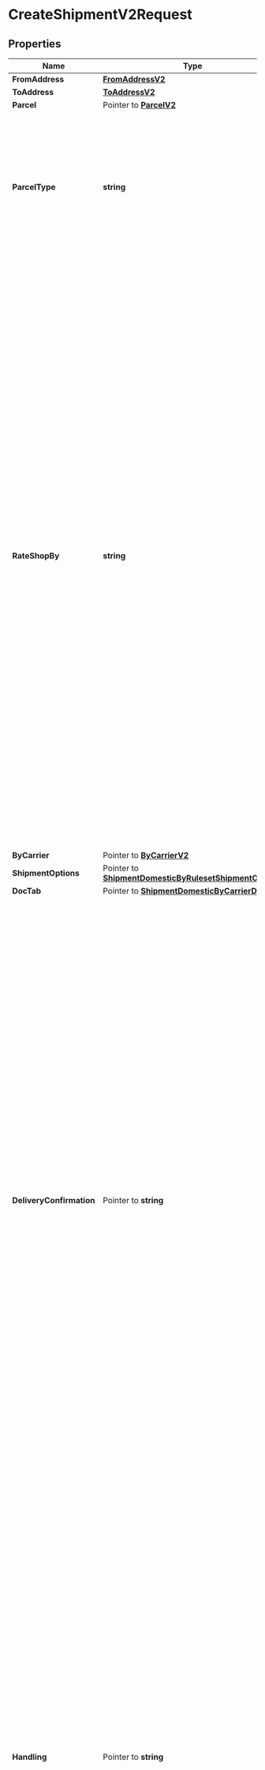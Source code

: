 # CreateShipmentV2Request

## Properties

Name | Type | Description | Notes
------------ | ------------- | ------------- | -------------
**FromAddress** | [**FromAddressV2**](FromAddressV2.md) |  | 
**ToAddress** | [**ToAddressV2**](ToAddressV2.md) |  | 
**Parcel** | Pointer to [**ParcelV2**](ParcelV2.md) |  | [optional] 
**ParcelType** | **string** | Parcel Type is required for creating a shipment while rating a parcel, which varies as per Carrier selection.&lt;br /&gt; ParcelType can have categories like Package, Envelopes, Paks, Boxes, Tube, etc. &lt;br /&gt; &#x60;Max length &#x3D; 30&#x60;  | 
**RateShopBy** | **string** | RateShop, which is attached to an Enterprise or Location, is done through three approaches: by Carrier, by RateGroup, and by Ruleset. &lt;br /&gt;  Through Carrier, customers can choose the carriers as per requirement, based on which services, parcel types, and special services can be selected, and RateShop is done. &lt;br /&gt; Through RateGroup, customers can select the RateGroup, which has been divided into two categories: Cheapest (w.r.t. price) and Fastest (w.r.t. delivery hours). &lt;br /&gt; Through Ruleset, customers can define the Condition/rule for selecting carriers and their services, so they do not need to worry for Rate Shopping every time they create Shipment. For example, For a particular location, they can set one definite carrier, or apply RateGroup - Cheapest/Fastest. Similarly, for a particular amount like below $1000 Dollars, they can select a definite carrier service, based on RateGroup. | 
**ByCarrier** | Pointer to [**ByCarrierV2**](ByCarrierV2.md) |  | [optional] 
**ShipmentOptions** | Pointer to [**ShipmentDomesticByRulesetShipmentOptions**](ShipmentDomesticByRulesetShipmentOptions.md) |  | [optional] 
**DocTab** | Pointer to [**ShipmentDomesticByCarrierDocTab**](ShipmentDomesticByCarrierDocTab.md) |  | [optional] 
**DeliveryConfirmation** | Pointer to **string** | Indicates the supporting special service or document as an evidence of shipment delivery.  For the delivery confirmation, user can select any of the following special services, but they may vary as per the carrier selection. &lt;br /&gt;   - Signature Required/ Indirect Signature Required : SIG   - Signed Hard Copy: SIGHC   - Delivery confirmation: DEL_CON   - Proof of age required (18 years) Adult Signature Required: ADULT_SIG   - Proof of age required (19 years): ADULT_SIG_19   - No Signature Required: NO_SIG   - Direct Signature Required: DIRECT_SIG   - Chain of Signature: COS       Carrier specific options:   - UPS supports *SIG and ADULT_SIG*.    - FedEx supports *SIG, ADULT_SIG, NO_SIG, and DIRECT_SIG*.   - Purolator supports *ADULT_SIG, NO_SIG, and COS*.   - GoFor supports *SIG*.   - CPC supports *SIG, SIGHC, DEL_CON, ADULT_SIG, ADULT_SIG_19, and NO_SIG*.      | [optional] 
**Handling** | Pointer to **string** | Few shipments need a special handling, and the reason can be fragile items or highly secured shipments. There might be other case scenarios. In a simple term, this field defines shipment handling, which provides users a capability to select handling options. &lt;br /&gt; User can select any of the following handling options (special services), but they may vary as per the carrier selection.   - Hold For Pickup: HOLD   - Saturday Delivery: SAT_DELIVERY   - UPS Premium Care: PREM_CARE   - Direct Delivery Only: DIRECT   - Additional Handling: ADD_HDL       Carrier specific options:   - UPS supports all handling options mentioned above.    - FedEx supports *HOLD, SAT_DELIVERY, and ADD_HDL*.   - Purolator supports *HOLD, SAT_DELIVERY, and ADD_HDL*.     | [optional] 
**Insurance** | Pointer to **string** | Indicates the insurance coverage, which is selected by users while create shipment - rate shopping. User can select below-mentioned special service for insurance:    - Declared Value Surcharge: INS      Carrier specific options:   - UPS, FedEx, Purolator, and CPC support special service *INS*.     | [optional] 
**References** | Pointer to [**ReferenceV2**](ReferenceV2.md) |  | [optional] 
**Metadata** | Pointer to [**[]ShipmentDomesticByRulesetMetadataInner**](ShipmentDomesticByRulesetMetadataInner.md) | Additional metadata that needs to be stored for this shipment can be added here.&lt;br /&gt; For now, &#39;Cost Account Name&#39; is supported. | [optional] 
**LabelSize** | **string** | Defines the label size of the Shipment, that is, the Shipping Label is available in different Doc Size. &lt;br /&gt; &#x60;Max length &#x3D; 10&#x60; | 
**LabelType** | **string** | Defines the type of the Shipment. &lt;br /&gt; &#x60;Max length &#x3D; 14&#x60; | 
**LabelFormat** | **string** | Defines the file/format in which the label is printed. &lt;br /&gt; &#x60;Max length &#x3D; 14&#x60; | 
**PrinterAliasName** | Pointer to **string** | Refers to a printer connected (directly or via network) to a computer. &#x60;Max length &#x3D; 60&#x60; | [optional] 
**DateOfShipment** | Pointer to **string** | The date when shipment is created/shipped. The format of the Date is YYYY-MM-DD. | [optional] 
**DeliveryOption** | Pointer to [**ShipmentDomesticByRulesetDeliveryOption**](ShipmentDomesticByRulesetDeliveryOption.md) |  | [optional] 
**ByRateGroup** | Pointer to [**ShipmentDomesticByRateGroupByRateGroup**](ShipmentDomesticByRateGroupByRateGroup.md) |  | [optional] 
**ByRuleSet** | Pointer to [**ShipmentDomesticByRulesetByRuleSet**](ShipmentDomesticByRulesetByRuleSet.md) |  | [optional] 

## Methods

### NewCreateShipmentV2Request

`func NewCreateShipmentV2Request(fromAddress FromAddressV2, toAddress ToAddressV2, parcelType string, rateShopBy string, labelSize string, labelType string, labelFormat string, ) *CreateShipmentV2Request`

NewCreateShipmentV2Request instantiates a new CreateShipmentV2Request object
This constructor will assign default values to properties that have it defined,
and makes sure properties required by API are set, but the set of arguments
will change when the set of required properties is changed

### NewCreateShipmentV2RequestWithDefaults

`func NewCreateShipmentV2RequestWithDefaults() *CreateShipmentV2Request`

NewCreateShipmentV2RequestWithDefaults instantiates a new CreateShipmentV2Request object
This constructor will only assign default values to properties that have it defined,
but it doesn't guarantee that properties required by API are set

### GetFromAddress

`func (o *CreateShipmentV2Request) GetFromAddress() FromAddressV2`

GetFromAddress returns the FromAddress field if non-nil, zero value otherwise.

### GetFromAddressOk

`func (o *CreateShipmentV2Request) GetFromAddressOk() (*FromAddressV2, bool)`

GetFromAddressOk returns a tuple with the FromAddress field if it's non-nil, zero value otherwise
and a boolean to check if the value has been set.

### SetFromAddress

`func (o *CreateShipmentV2Request) SetFromAddress(v FromAddressV2)`

SetFromAddress sets FromAddress field to given value.


### GetToAddress

`func (o *CreateShipmentV2Request) GetToAddress() ToAddressV2`

GetToAddress returns the ToAddress field if non-nil, zero value otherwise.

### GetToAddressOk

`func (o *CreateShipmentV2Request) GetToAddressOk() (*ToAddressV2, bool)`

GetToAddressOk returns a tuple with the ToAddress field if it's non-nil, zero value otherwise
and a boolean to check if the value has been set.

### SetToAddress

`func (o *CreateShipmentV2Request) SetToAddress(v ToAddressV2)`

SetToAddress sets ToAddress field to given value.


### GetParcel

`func (o *CreateShipmentV2Request) GetParcel() ParcelV2`

GetParcel returns the Parcel field if non-nil, zero value otherwise.

### GetParcelOk

`func (o *CreateShipmentV2Request) GetParcelOk() (*ParcelV2, bool)`

GetParcelOk returns a tuple with the Parcel field if it's non-nil, zero value otherwise
and a boolean to check if the value has been set.

### SetParcel

`func (o *CreateShipmentV2Request) SetParcel(v ParcelV2)`

SetParcel sets Parcel field to given value.

### HasParcel

`func (o *CreateShipmentV2Request) HasParcel() bool`

HasParcel returns a boolean if a field has been set.

### GetParcelType

`func (o *CreateShipmentV2Request) GetParcelType() string`

GetParcelType returns the ParcelType field if non-nil, zero value otherwise.

### GetParcelTypeOk

`func (o *CreateShipmentV2Request) GetParcelTypeOk() (*string, bool)`

GetParcelTypeOk returns a tuple with the ParcelType field if it's non-nil, zero value otherwise
and a boolean to check if the value has been set.

### SetParcelType

`func (o *CreateShipmentV2Request) SetParcelType(v string)`

SetParcelType sets ParcelType field to given value.


### GetRateShopBy

`func (o *CreateShipmentV2Request) GetRateShopBy() string`

GetRateShopBy returns the RateShopBy field if non-nil, zero value otherwise.

### GetRateShopByOk

`func (o *CreateShipmentV2Request) GetRateShopByOk() (*string, bool)`

GetRateShopByOk returns a tuple with the RateShopBy field if it's non-nil, zero value otherwise
and a boolean to check if the value has been set.

### SetRateShopBy

`func (o *CreateShipmentV2Request) SetRateShopBy(v string)`

SetRateShopBy sets RateShopBy field to given value.


### GetByCarrier

`func (o *CreateShipmentV2Request) GetByCarrier() ByCarrierV2`

GetByCarrier returns the ByCarrier field if non-nil, zero value otherwise.

### GetByCarrierOk

`func (o *CreateShipmentV2Request) GetByCarrierOk() (*ByCarrierV2, bool)`

GetByCarrierOk returns a tuple with the ByCarrier field if it's non-nil, zero value otherwise
and a boolean to check if the value has been set.

### SetByCarrier

`func (o *CreateShipmentV2Request) SetByCarrier(v ByCarrierV2)`

SetByCarrier sets ByCarrier field to given value.

### HasByCarrier

`func (o *CreateShipmentV2Request) HasByCarrier() bool`

HasByCarrier returns a boolean if a field has been set.

### GetShipmentOptions

`func (o *CreateShipmentV2Request) GetShipmentOptions() ShipmentDomesticByRulesetShipmentOptions`

GetShipmentOptions returns the ShipmentOptions field if non-nil, zero value otherwise.

### GetShipmentOptionsOk

`func (o *CreateShipmentV2Request) GetShipmentOptionsOk() (*ShipmentDomesticByRulesetShipmentOptions, bool)`

GetShipmentOptionsOk returns a tuple with the ShipmentOptions field if it's non-nil, zero value otherwise
and a boolean to check if the value has been set.

### SetShipmentOptions

`func (o *CreateShipmentV2Request) SetShipmentOptions(v ShipmentDomesticByRulesetShipmentOptions)`

SetShipmentOptions sets ShipmentOptions field to given value.

### HasShipmentOptions

`func (o *CreateShipmentV2Request) HasShipmentOptions() bool`

HasShipmentOptions returns a boolean if a field has been set.

### GetDocTab

`func (o *CreateShipmentV2Request) GetDocTab() ShipmentDomesticByCarrierDocTab`

GetDocTab returns the DocTab field if non-nil, zero value otherwise.

### GetDocTabOk

`func (o *CreateShipmentV2Request) GetDocTabOk() (*ShipmentDomesticByCarrierDocTab, bool)`

GetDocTabOk returns a tuple with the DocTab field if it's non-nil, zero value otherwise
and a boolean to check if the value has been set.

### SetDocTab

`func (o *CreateShipmentV2Request) SetDocTab(v ShipmentDomesticByCarrierDocTab)`

SetDocTab sets DocTab field to given value.

### HasDocTab

`func (o *CreateShipmentV2Request) HasDocTab() bool`

HasDocTab returns a boolean if a field has been set.

### GetDeliveryConfirmation

`func (o *CreateShipmentV2Request) GetDeliveryConfirmation() string`

GetDeliveryConfirmation returns the DeliveryConfirmation field if non-nil, zero value otherwise.

### GetDeliveryConfirmationOk

`func (o *CreateShipmentV2Request) GetDeliveryConfirmationOk() (*string, bool)`

GetDeliveryConfirmationOk returns a tuple with the DeliveryConfirmation field if it's non-nil, zero value otherwise
and a boolean to check if the value has been set.

### SetDeliveryConfirmation

`func (o *CreateShipmentV2Request) SetDeliveryConfirmation(v string)`

SetDeliveryConfirmation sets DeliveryConfirmation field to given value.

### HasDeliveryConfirmation

`func (o *CreateShipmentV2Request) HasDeliveryConfirmation() bool`

HasDeliveryConfirmation returns a boolean if a field has been set.

### GetHandling

`func (o *CreateShipmentV2Request) GetHandling() string`

GetHandling returns the Handling field if non-nil, zero value otherwise.

### GetHandlingOk

`func (o *CreateShipmentV2Request) GetHandlingOk() (*string, bool)`

GetHandlingOk returns a tuple with the Handling field if it's non-nil, zero value otherwise
and a boolean to check if the value has been set.

### SetHandling

`func (o *CreateShipmentV2Request) SetHandling(v string)`

SetHandling sets Handling field to given value.

### HasHandling

`func (o *CreateShipmentV2Request) HasHandling() bool`

HasHandling returns a boolean if a field has been set.

### GetInsurance

`func (o *CreateShipmentV2Request) GetInsurance() string`

GetInsurance returns the Insurance field if non-nil, zero value otherwise.

### GetInsuranceOk

`func (o *CreateShipmentV2Request) GetInsuranceOk() (*string, bool)`

GetInsuranceOk returns a tuple with the Insurance field if it's non-nil, zero value otherwise
and a boolean to check if the value has been set.

### SetInsurance

`func (o *CreateShipmentV2Request) SetInsurance(v string)`

SetInsurance sets Insurance field to given value.

### HasInsurance

`func (o *CreateShipmentV2Request) HasInsurance() bool`

HasInsurance returns a boolean if a field has been set.

### GetReferences

`func (o *CreateShipmentV2Request) GetReferences() ReferenceV2`

GetReferences returns the References field if non-nil, zero value otherwise.

### GetReferencesOk

`func (o *CreateShipmentV2Request) GetReferencesOk() (*ReferenceV2, bool)`

GetReferencesOk returns a tuple with the References field if it's non-nil, zero value otherwise
and a boolean to check if the value has been set.

### SetReferences

`func (o *CreateShipmentV2Request) SetReferences(v ReferenceV2)`

SetReferences sets References field to given value.

### HasReferences

`func (o *CreateShipmentV2Request) HasReferences() bool`

HasReferences returns a boolean if a field has been set.

### GetMetadata

`func (o *CreateShipmentV2Request) GetMetadata() []ShipmentDomesticByRulesetMetadataInner`

GetMetadata returns the Metadata field if non-nil, zero value otherwise.

### GetMetadataOk

`func (o *CreateShipmentV2Request) GetMetadataOk() (*[]ShipmentDomesticByRulesetMetadataInner, bool)`

GetMetadataOk returns a tuple with the Metadata field if it's non-nil, zero value otherwise
and a boolean to check if the value has been set.

### SetMetadata

`func (o *CreateShipmentV2Request) SetMetadata(v []ShipmentDomesticByRulesetMetadataInner)`

SetMetadata sets Metadata field to given value.

### HasMetadata

`func (o *CreateShipmentV2Request) HasMetadata() bool`

HasMetadata returns a boolean if a field has been set.

### GetLabelSize

`func (o *CreateShipmentV2Request) GetLabelSize() string`

GetLabelSize returns the LabelSize field if non-nil, zero value otherwise.

### GetLabelSizeOk

`func (o *CreateShipmentV2Request) GetLabelSizeOk() (*string, bool)`

GetLabelSizeOk returns a tuple with the LabelSize field if it's non-nil, zero value otherwise
and a boolean to check if the value has been set.

### SetLabelSize

`func (o *CreateShipmentV2Request) SetLabelSize(v string)`

SetLabelSize sets LabelSize field to given value.


### GetLabelType

`func (o *CreateShipmentV2Request) GetLabelType() string`

GetLabelType returns the LabelType field if non-nil, zero value otherwise.

### GetLabelTypeOk

`func (o *CreateShipmentV2Request) GetLabelTypeOk() (*string, bool)`

GetLabelTypeOk returns a tuple with the LabelType field if it's non-nil, zero value otherwise
and a boolean to check if the value has been set.

### SetLabelType

`func (o *CreateShipmentV2Request) SetLabelType(v string)`

SetLabelType sets LabelType field to given value.


### GetLabelFormat

`func (o *CreateShipmentV2Request) GetLabelFormat() string`

GetLabelFormat returns the LabelFormat field if non-nil, zero value otherwise.

### GetLabelFormatOk

`func (o *CreateShipmentV2Request) GetLabelFormatOk() (*string, bool)`

GetLabelFormatOk returns a tuple with the LabelFormat field if it's non-nil, zero value otherwise
and a boolean to check if the value has been set.

### SetLabelFormat

`func (o *CreateShipmentV2Request) SetLabelFormat(v string)`

SetLabelFormat sets LabelFormat field to given value.


### GetPrinterAliasName

`func (o *CreateShipmentV2Request) GetPrinterAliasName() string`

GetPrinterAliasName returns the PrinterAliasName field if non-nil, zero value otherwise.

### GetPrinterAliasNameOk

`func (o *CreateShipmentV2Request) GetPrinterAliasNameOk() (*string, bool)`

GetPrinterAliasNameOk returns a tuple with the PrinterAliasName field if it's non-nil, zero value otherwise
and a boolean to check if the value has been set.

### SetPrinterAliasName

`func (o *CreateShipmentV2Request) SetPrinterAliasName(v string)`

SetPrinterAliasName sets PrinterAliasName field to given value.

### HasPrinterAliasName

`func (o *CreateShipmentV2Request) HasPrinterAliasName() bool`

HasPrinterAliasName returns a boolean if a field has been set.

### GetDateOfShipment

`func (o *CreateShipmentV2Request) GetDateOfShipment() string`

GetDateOfShipment returns the DateOfShipment field if non-nil, zero value otherwise.

### GetDateOfShipmentOk

`func (o *CreateShipmentV2Request) GetDateOfShipmentOk() (*string, bool)`

GetDateOfShipmentOk returns a tuple with the DateOfShipment field if it's non-nil, zero value otherwise
and a boolean to check if the value has been set.

### SetDateOfShipment

`func (o *CreateShipmentV2Request) SetDateOfShipment(v string)`

SetDateOfShipment sets DateOfShipment field to given value.

### HasDateOfShipment

`func (o *CreateShipmentV2Request) HasDateOfShipment() bool`

HasDateOfShipment returns a boolean if a field has been set.

### GetDeliveryOption

`func (o *CreateShipmentV2Request) GetDeliveryOption() ShipmentDomesticByRulesetDeliveryOption`

GetDeliveryOption returns the DeliveryOption field if non-nil, zero value otherwise.

### GetDeliveryOptionOk

`func (o *CreateShipmentV2Request) GetDeliveryOptionOk() (*ShipmentDomesticByRulesetDeliveryOption, bool)`

GetDeliveryOptionOk returns a tuple with the DeliveryOption field if it's non-nil, zero value otherwise
and a boolean to check if the value has been set.

### SetDeliveryOption

`func (o *CreateShipmentV2Request) SetDeliveryOption(v ShipmentDomesticByRulesetDeliveryOption)`

SetDeliveryOption sets DeliveryOption field to given value.

### HasDeliveryOption

`func (o *CreateShipmentV2Request) HasDeliveryOption() bool`

HasDeliveryOption returns a boolean if a field has been set.

### GetByRateGroup

`func (o *CreateShipmentV2Request) GetByRateGroup() ShipmentDomesticByRateGroupByRateGroup`

GetByRateGroup returns the ByRateGroup field if non-nil, zero value otherwise.

### GetByRateGroupOk

`func (o *CreateShipmentV2Request) GetByRateGroupOk() (*ShipmentDomesticByRateGroupByRateGroup, bool)`

GetByRateGroupOk returns a tuple with the ByRateGroup field if it's non-nil, zero value otherwise
and a boolean to check if the value has been set.

### SetByRateGroup

`func (o *CreateShipmentV2Request) SetByRateGroup(v ShipmentDomesticByRateGroupByRateGroup)`

SetByRateGroup sets ByRateGroup field to given value.

### HasByRateGroup

`func (o *CreateShipmentV2Request) HasByRateGroup() bool`

HasByRateGroup returns a boolean if a field has been set.

### GetByRuleSet

`func (o *CreateShipmentV2Request) GetByRuleSet() ShipmentDomesticByRulesetByRuleSet`

GetByRuleSet returns the ByRuleSet field if non-nil, zero value otherwise.

### GetByRuleSetOk

`func (o *CreateShipmentV2Request) GetByRuleSetOk() (*ShipmentDomesticByRulesetByRuleSet, bool)`

GetByRuleSetOk returns a tuple with the ByRuleSet field if it's non-nil, zero value otherwise
and a boolean to check if the value has been set.

### SetByRuleSet

`func (o *CreateShipmentV2Request) SetByRuleSet(v ShipmentDomesticByRulesetByRuleSet)`

SetByRuleSet sets ByRuleSet field to given value.

### HasByRuleSet

`func (o *CreateShipmentV2Request) HasByRuleSet() bool`

HasByRuleSet returns a boolean if a field has been set.


[[Back to Model list]](../README.md#documentation-for-models) [[Back to API list]](../README.md#documentation-for-api-endpoints) [[Back to README]](../README.md)


